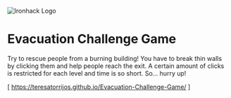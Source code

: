 ![Ironhack Logo](https://i.imgur.com/1QgrNNw.png)
# Evacuation Challenge Game

Try to rescue people from a burning building! You have to break thin walls by clicking them and help people reach the exit. A certain amount of clicks is restricted for each level and time is so short. So... hurry up!

[ https://teresatorrijos.github.io/Evacuation-Challenge-Game/ ]
